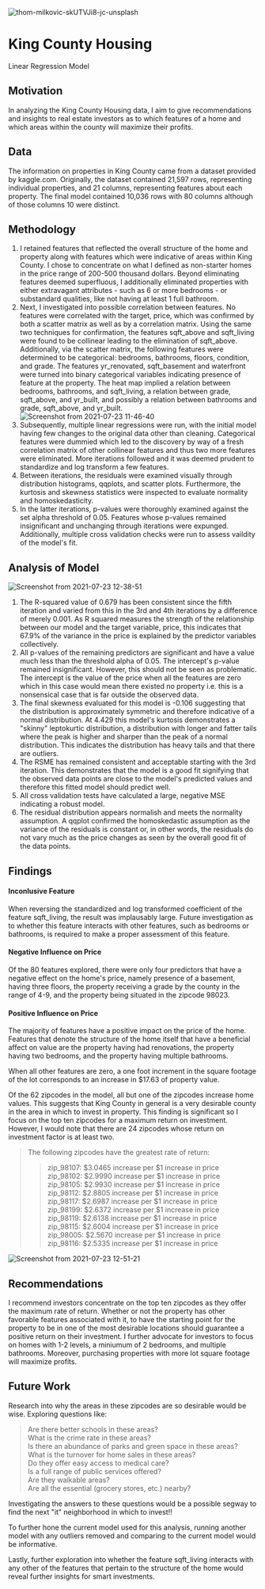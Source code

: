
![thom-milkovic-skUTVJi8-jc-unsplash](https://user-images.githubusercontent.com/75818628/126841008-99044eb9-2dbf-43e7-8a4d-35c3d40bf48e.jpg)
# King County Housing

Linear Regression Model 

## Motivation

In analyzing the King County Housing data, I aim to give recommendations and insights to real estate investors as to which features of a home and which areas within the county will maximize their profits. 

## Data

The information on properties in King County came from a dataset provided by kaggle.com. Originally, the dataset contained 21,597 rows, representing individual properties, and 21 columns, representing features about each property. The final model contained 10,036 rows with 80 columns although of those columns 10 were distinct.

## Methodology

1. I retained features that reflected the overall structure of the home and property along with features which were indicative of areas within King County. I chose to concentrate on what I defined as non-starter homes in the price range of 200-500 thousand dollars. Beyond eliminating features deemed superfluous, I additionally eliminated properties with either extravagant attributes - such as 6 or more bedrooms - or substandard qualities, like not having at least 1 full bathroom.
2. Next, I investigated into possible correlation between features. No features were correlated with the target, price, which was confirmed by both a scatter matrix as well as by a correlation matrix. Using the same two techniques for confirmation, the features sqft_above and sqft_living were found  to be collinear leading to the elimination of sqft_above.  Additionally, via the scatter matrix, the following features were determined to be categorical: bedrooms, bathrooms, floors, condition, and grade. The features yr_renovated, sqft_basement and waterfront were turned into binary categorical variables indicating presence of feature at the property. The heat map implied a relation between bedrooms, bathrooms, and sqft_living,  a relation between grade, sqft_above, and yr_built, and possibly a relation between bathrooms and grade, sqft_above, and yr_built.    
![Screenshot from 2021-07-23 11-46-40](https://user-images.githubusercontent.com/75818628/126816096-fc8fa009-80e7-47d8-b50a-bcf83185ef75.png)
3. Subsequently, multiple linear regressions were run, with the initial model having few changes to the original data other than cleaning. Categorical features were dummied which led to the discovery by way of a fresh correlation matrix of other collinear features and thus two more features were eliminated. More iterations followed and it was deemed prudent to standardize and log transform a few features. 
4. Between iterations, the residuals were examined visually through distribution histograms, qqplots, and scatter plots. Furthermore, the kurtosis and skewness statistics were inspected to evaluate normality and homoskedasticity. 
5. In the latter iterations, p-values were thoroughly examined against the set alpha threshold of 0.05. Features whose p-values remained insignificant and unchanging through iterations were expunged. Additionally, multiple cross validation checks were run to assess vaildity of the model's fit.

## Analysis of Model

![Screenshot from 2021-07-23 12-38-51](https://user-images.githubusercontent.com/75818628/126821405-f1065c0c-462a-498f-8f25-469b3745f521.png)
1. The R-squared value of 0.679 has been consistent since the fifth iteration and varied from this in the 3rd and 4th iterations by a difference of merely 0.001. As R squared measures the strength of the relationship between our model and the target variable, price, this indicates that 67.9% of the variance in the price is explained by the predictor variables collectively.
2. All p-values of the remaining predictors are significant and have a value much less than the threshold alpha of 0.05. The intercept's p-value remained insignificant. However, this should not be seen as problematic.  The intercept is the value of the price when all the features are zero which in this case would mean there existed no property i.e. this is a nonsensical case that is far outside the observed data.
3. The final skewness evaluated for this model is -0.106 suggesting that the distribution is approximately symmetric and therefore indicative of a normal distribution. At 4.429 this model's kurtosis demonstrates a "skinny" leptokurtic distribution, a distribution with longer and fatter tails where the peak is higher and sharper than the peak of a normal distribution. This indicates the distribution has heavy tails and that there are outliers.
4. The RSME has remained consistent and acceptable starting with the 3rd iteration. This demonstrates that the model is a good fit signifying that the observed data points are close to the model's predicted values and therefore this fitted model should predict well. 
5. All cross validation tests have calculated a large, negative MSE indicating a robust model. 
6. The residual distribution appears normalish and meets the normality assumption. A qqplot confirmed the homoskedastic assumption as the variance of the residuals is constant or, in other words, the residuals do not vary much as the price changes as seen by the overall good fit of the data points.  

## Findings

#### Inconlusive Feature
When reversing the standardized and log transformed coefficient of the feature sqft_living, the result was implausably large. Future investigation as to whether this feature interacts with other features, such as bedrooms or bathrooms, is required to make a proper assessment of this feature. 

#### Negative Influence on Price
Of the 80 features explored, there were only four predictors that have a negative effect on the home's price, namely presence of a basement, having three floors, the property receiving a grade by the county in the range of 4-9, and the property being situated in the zipcode 98023. 

#### Positive Influence on Price
The majority of features have a positive impact on the price of the home. Features that denote the structure of the home itself that have a beneficial affect on value are the property having had renovations, the property having two bedrooms, and the property having multiple bathrooms.
   
When all other features are zero, a one foot increment in the square footage of the lot corresponds to an increase in $17.63 of property value.

Of the 62 zipcodes in the model, all but one of the zipcodes increase home values. This suggests that King County in general is a very desirable county in the area in which to invest in property.  This finding is significant so I focus on the top ten zipcodes for a maximum return on investment. However, I would note that there are 24 zipcodes whose return on investment factor is at least two.
>  The following zipcodes have the greatest rate of return:<br>
> > zip_98107: \$3.0465 increase per \$1 increase in price   
   zip_98102: \$2.9990 increase per \$1 increase in price   
   zip_98105: \$2.9930 increase per \$1 increase in price  
   zip_98112: \$2.8805 increase per \$1 increase in price  
   zip_98117: \$2.6987 increase per \$1 increase in price   
   zip_98199: \$2.6372 increase per \$1 increase in price  
   zip_98119: \$2.6138 increase per \$1 increase in price   
   zip_98115: \$2.6004 increase per \$1 increase in price   
   zip_98005: \$2.5670 increase per \$1 increase in price  
   zip_98116: \$2.5335 increase per \$1 increase in price  

![Screenshot from 2021-07-23 12-51-21](https://user-images.githubusercontent.com/75818628/126822011-e9c61a22-355d-4d84-a452-b3c3c3654699.png)

## Recommendations

I recommend investors concentrate on the top ten zipcodes as they offer the maximum rate of return. Whether or not the property has other favorable features associated with it, to have the starting point for the property to be in one of the most desirable locations should guarantee a positive return on their investment. I further advocate for investors to focus on homes with 1-2 levels, a miniumum of 2 bedrooms, and multiple bathrooms. Moreover, purchasing properties with more lot square footage will maximize profits. 

## Future Work

Research into why the areas in these zipcodes are so desirable would be wise. Exploring questions like:
>  Are there better schools in these areas?<br>
What is the crime rate in these areas?<br>
Is there an abundance of parks and green space in these areas?<br>
What is the turnover for home sales in these areas?<br>
Do they offer easy access to medical care?<br>
Is a full range of public services offered?<br>
Are they walkable areas?<br>
Are all the essential (grocery stores, etc.) nearby?<br>

Investigating the answers to these questions would be a possible segway to find the next "it" neighborhood in which to invest!!

To further hone the current model used for this analysis, running another model with any outliers removed and comparing to the current model would be informative.

Lastly, further exploration into whether the feature sqft_living interacts with any other of the features that pertain to the structure of the home would reveal further insights for smart investments. 










